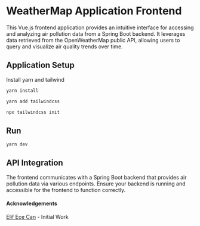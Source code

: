 # WeatherMap Application Frontend
This Vue.js frontend application provides an intuitive interface for accessing and analyzing air pollution data from a Spring Boot backend. It leverages data retrieved from the OpenWeatherMap public API, allowing users to query and visualize air quality trends over time.
## Application Setup
Install yarn and tailwind
```sh
yarn install
```

```sh
yarn add tailwindcss
```

```sh
npx tailwindcss init
```

## Run
```sh
yarn dev
```

## API Integration
The frontend communicates with a Spring Boot backend that provides air pollution data via various endpoints. Ensure your backend is running and accessible for the frontend to function correctly.
#### Acknowledgements
[Elif Ece Can](https://github.com/eececan) - Initial Work